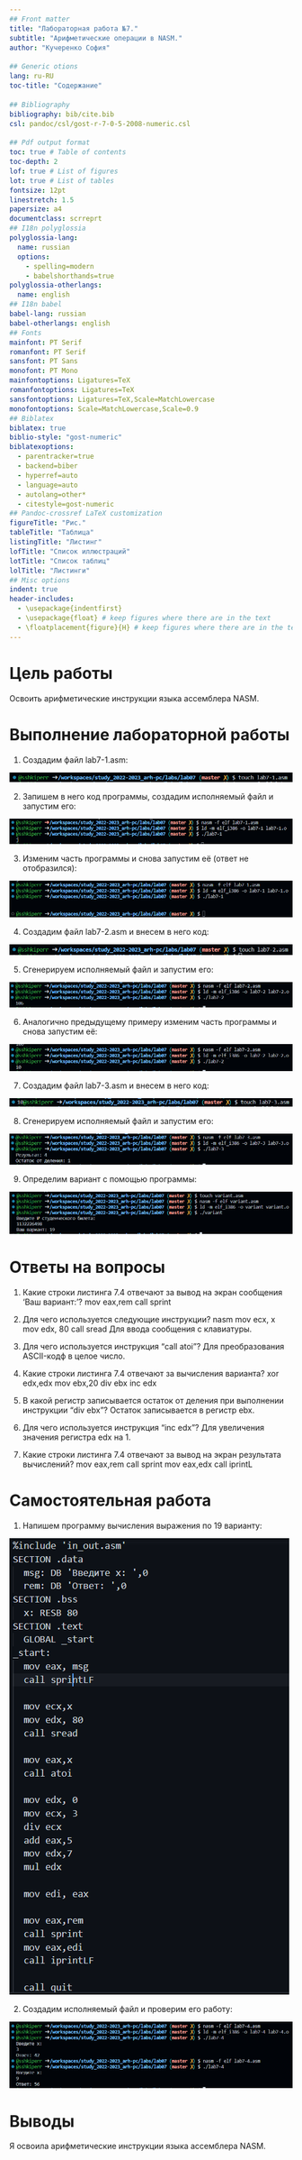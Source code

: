 ```yaml
---
## Front matter
title: "Лабораторная работа №7."
subtitle: "Арифметические операции в NASM."
author: "Кучеренко София"

## Generic otions
lang: ru-RU
toc-title: "Содержание"

## Bibliography
bibliography: bib/cite.bib
csl: pandoc/csl/gost-r-7-0-5-2008-numeric.csl

## Pdf output format
toc: true # Table of contents
toc-depth: 2
lof: true # List of figures
lot: true # List of tables
fontsize: 12pt
linestretch: 1.5
papersize: a4
documentclass: scrreprt
## I18n polyglossia
polyglossia-lang:
  name: russian
  options:
	- spelling=modern
	- babelshorthands=true
polyglossia-otherlangs:
  name: english
## I18n babel
babel-lang: russian
babel-otherlangs: english
## Fonts
mainfont: PT Serif
romanfont: PT Serif
sansfont: PT Sans
monofont: PT Mono
mainfontoptions: Ligatures=TeX
romanfontoptions: Ligatures=TeX
sansfontoptions: Ligatures=TeX,Scale=MatchLowercase
monofontoptions: Scale=MatchLowercase,Scale=0.9
## Biblatex
biblatex: true
biblio-style: "gost-numeric"
biblatexoptions:
  - parentracker=true
  - backend=biber
  - hyperref=auto
  - language=auto
  - autolang=other*
  - citestyle=gost-numeric
## Pandoc-crossref LaTeX customization
figureTitle: "Рис."
tableTitle: "Таблица"
listingTitle: "Листинг"
lofTitle: "Список иллюстраций"
lotTitle: "Список таблиц"
lolTitle: "Листинги"
## Misc options
indent: true
header-includes:
  - \usepackage{indentfirst}
  - \usepackage{float} # keep figures where there are in the text
  - \floatplacement{figure}{H} # keep figures where there are in the text
---
```


# Цель работы

Освоить арифметические инструкции языка ассемблера NASM.

# Выполнение лабораторной работы

1. Создадим файл lab7-1.asm:

![Создание файла](image/addfile.PNG)

2. Запишем в него код программы, создадим исполняемый файл и запустим его:

![Создание исполняемого файла и результат запуска](image/runfile7.PNG)

3. Изменим часть программы и снова запустим её (ответ не отобразился):

![Результат запуска переделанной программы](image/newrunfile7.PNG)

4. Создадим файл lab7-2.asm и внесем в него код:

![Создание файла](image/addfile2.PNG)

5. Сгенерируем исполняемый файл и запустим его:

![Результат запуска программы](image/runfile72.PNG)

6. Аналогично предыдущему примеру изменим часть программы и снова запустим её:

![Результат запуска переделанной программы](image/newrunfile72.PNG)

7. Создадим файл lab7-3.asm и внесем в него код:

![Создание файла](image/addfile3.PNG)

8. Сгенерируем исполняемый файл и запустим его:

![Результат запуска программы](image/runfile73.PNG)

9. Определим вариант с помощью программы:

![Вариант](image/variant.PNG)

# Ответы на вопросы

1. Какие строки листинга 7.4 отвечают за вывод на экран сообщения ‘Ваш
вариант:’?
mov eax,rem call sprint

2. Для чего используется следующие инструкции? nasm mov ecx, x mov edx, 80
call sread
Для ввода сообщения с клавиатуры.

3. Для чего используется инструкция “call atoi”?
Для преобразования ASCII-кодф в целое число.

4. Какие строки листинга 7.4 отвечают за вычисления варианта?
xor edx,edx mov ebx,20 div ebx inc edx

5. В какой регистр записывается остаток от деления при выполнении инструкции “div ebx”?
Остаток записывается в регистр ebx.

6. Для чего используется инструкция “inc edx”?
Для увеличения значения регистра edx на 1.

7. Какие строки листинга 7.4 отвечают за вывод на экран результата вычислений?
mov eax,rem call sprint mov eax,edx call iprintL

# Самостоятельная работа 

1. Напишем программу вычисления выражения по 19 варианту:

![Программа](image/program74.PNG)

2. Создадим исполняемый файл и проверим его работу:

![Результат выполнения программы](image/runfile74.PNG)

# Выводы

Я освоила арифметические инструкции языка ассемблера NASM.
